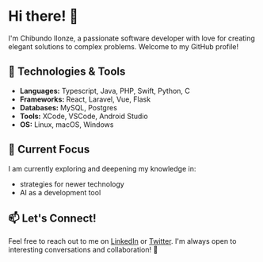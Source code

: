 # Hi there! 👋

I'm Chibundo Ilonze, a passionate software developer with love for creating elegant solutions to complex problems. Welcome to my GitHub profile!

## 🔧 Technologies & Tools

- **Languages:** Typescript, Java, PHP, Swift, Python, C
- **Frameworks:** React, Laravel, Vue, Flask
- **Databases:** MySQL, Postgres
- **Tools:** XCode, VSCode, Android Studio
- **OS:** Linux, macOS, Windows

## 🌱 Current Focus

I am currently exploring and deepening my knowledge in:
- strategies for newer technology
- AI as a development tool

## 📫 Let's Connect!

Feel free to reach out to me on [LinkedIn](https://www.linkedin.com/in/chibundo-ilonze/) or [Twitter](https://twitter.com/@chibundo_vin). I'm always open to interesting conversations and collaboration! 🚀
